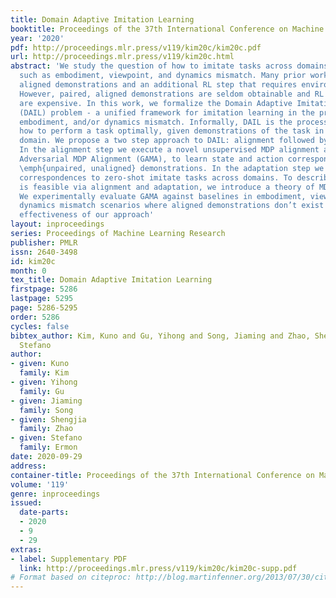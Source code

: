 ```yaml
---
title: Domain Adaptive Imitation Learning
booktitle: Proceedings of the 37th International Conference on Machine Learning
year: '2020'
pdf: http://proceedings.mlr.press/v119/kim20c/kim20c.pdf
url: http://proceedings.mlr.press/v119/kim20c.html
abstract: 'We study the question of how to imitate tasks across domains with discrepancies
  such as embodiment, viewpoint, and dynamics mismatch. Many prior works require paired,
  aligned demonstrations and an additional RL step that requires environment interactions.
  However, paired, aligned demonstrations are seldom obtainable and RL procedures
  are expensive. In this work, we formalize the Domain Adaptive Imitation Learning
  (DAIL) problem - a unified framework for imitation learning in the presence of viewpoint,
  embodiment, and/or dynamics mismatch. Informally, DAIL is the process of learning
  how to perform a task optimally, given demonstrations of the task in a distinct
  domain. We propose a two step approach to DAIL: alignment followed by adaptation.
  In the alignment step we execute a novel unsupervised MDP alignment algorithm, Generative
  Adversarial MDP Alignment (GAMA), to learn state and action correspondences from
  \emph{unpaired, unaligned} demonstrations. In the adaptation step we leverage the
  correspondences to zero-shot imitate tasks across domains. To describe when DAIL
  is feasible via alignment and adaptation, we introduce a theory of MDP alignability.
  We experimentally evaluate GAMA against baselines in embodiment, viewpoint, and
  dynamics mismatch scenarios where aligned demonstrations don’t exist and show the
  effectiveness of our approach'
layout: inproceedings
series: Proceedings of Machine Learning Research
publisher: PMLR
issn: 2640-3498
id: kim20c
month: 0
tex_title: Domain Adaptive Imitation Learning
firstpage: 5286
lastpage: 5295
page: 5286-5295
order: 5286
cycles: false
bibtex_author: Kim, Kuno and Gu, Yihong and Song, Jiaming and Zhao, Shengjia and Ermon,
  Stefano
author:
- given: Kuno
  family: Kim
- given: Yihong
  family: Gu
- given: Jiaming
  family: Song
- given: Shengjia
  family: Zhao
- given: Stefano
  family: Ermon
date: 2020-09-29
address: 
container-title: Proceedings of the 37th International Conference on Machine Learning
volume: '119'
genre: inproceedings
issued:
  date-parts:
  - 2020
  - 9
  - 29
extras:
- label: Supplementary PDF
  link: http://proceedings.mlr.press/v119/kim20c/kim20c-supp.pdf
# Format based on citeproc: http://blog.martinfenner.org/2013/07/30/citeproc-yaml-for-bibliographies/
---
```

